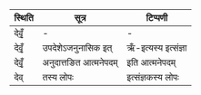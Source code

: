 | स्थिति | सूत्र | टिप्पणी |
| ----- | ------- | ------ |
| देवृँ॒ | - | - |
| देवृँ॒ | उपदेशेऽजनुनासिक इत् | ऋँ-इत्यस्य इत्संज्ञा |
| देवृँ॒ | अनुदात्तङित आत्मनेपदम् | इति आत्मनेपदम् |
| देव् | तस्य लोपः | इत्संज्ञकस्य लोपः |
